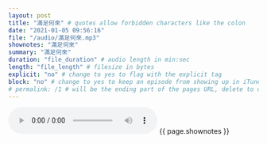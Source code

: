 ```yaml
---
layout: post
title: "滿足何來" # quotes allow forbidden characters like the colon
date: "2021-01-05 09:56:16"
file: "/audio/滿足何來.mp3"
shownotes: "滿足何來"
summary: "滿足何來"
duration: "file_duration" # audio length in min:sec
length: "file_length" # filesize in bytes
explicit: "no" # change to yes to flag with the explicit tag
block: "no" # change to yes to keep an episode from showing up in iTunes
# permalink: /1 # will be the ending part of the pages URL, delete to default to the title
---
```


<audio controls>
<source src="{{site.url}}{{site.baseurl}}{{ page.file }}" type="audio/x-mp3">
Your browser does not support the audio element.
</audio>
{{ page.shownotes }}
